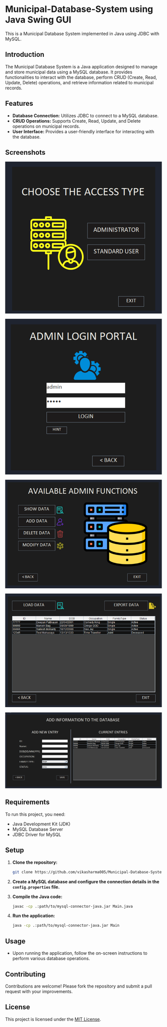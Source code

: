 # Municipal-Database-System using Java Swing GUI

This is a Municipal Database System implemented in Java using JDBC with MySQL.

## Introduction

The Municipal Database System is a Java application designed to manage and store municipal data using a MySQL database. It provides functionalities to interact with the database, perform CRUD (Create, Read, Update, Delete) operations, and retrieve information related to municipal records.

## Features

- **Database Connection:** Utilizes JDBC to connect to a MySQL database.
- **CRUD Operations:** Supports Create, Read, Update, and Delete operations on municipal records.
- **User Interface:** Provides a user-friendly interface for interacting with the database.

## Screenshots
![Screenshot 1](https://github.com/vikasharma005/Municipal-Database-System/blob/main/img/ss1.png)

![Screenshot 2](https://github.com/vikasharma005/Municipal-Database-System/blob/main/img/ss2.png)

![Screenshot 3](https://github.com/vikasharma005/Municipal-Database-System/blob/main/img/ss3.png)

![Screenshot 4](https://github.com/vikasharma005/Municipal-Database-System/blob/main/img/ss4.png)

![Screenshot 5](https://github.com/vikasharma005/Municipal-Database-System/blob/main/img/ss5.png)

## Requirements

To run this project, you need:

- Java Development Kit (JDK)
- MySQL Database Server
- JDBC Driver for MySQL

## Setup

1. **Clone the repository:**

   ```bash
   git clone https://github.com/vikasharma005/Municipal-Database-System.git
   ```

2. **Create a MySQL database and configure the connection details in the `config.properties` file.**

3. **Compile the Java code:**

   ```bash
   javac -cp .:path/to/mysql-connector-java.jar Main.java
   ```

4. **Run the application:**

   ```bash
   java -cp .:path/to/mysql-connector-java.jar Main
   ```

## Usage

- Upon running the application, follow the on-screen instructions to perform various database operations.

## Contributing

Contributions are welcome! Please fork the repository and submit a pull request with your improvements.

## License

This project is licensed under the [MIT License](LICENSE).

